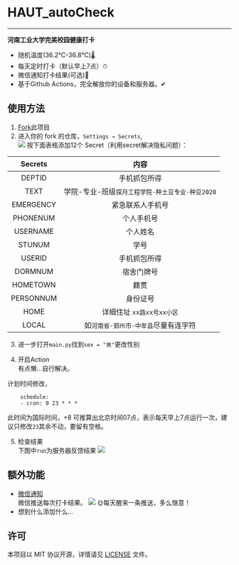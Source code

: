 # HAUT_autoCheck

------

**河南工业大学完美校园健康打卡**
* 随机温度(36.2℃-36.8℃)🌡
* 每天定时打卡（默认早上7点）⏱
* 微信通知打卡结果(可选)💬
* 基于Github Actions，完全解放你的设备和服务器。✔

## 使用方法 
1. [Fork](https://github.com/YooKing/HAUT_autoCheck/fork)此项目  
2. 进入你的 fork 的仓库，`Settings → Secrets`,  
![](/img/secret.png)
按下面表格添加12个 Secret（利用secret解决隐私问题）：  

<div align=center>

| Secrets| 内容 |
| :----:| :----: |
|DEPTID|手机抓包所得| 
|TEXT|学院-专业-班级`探月工程学院-种土豆专业-种豆2020`
|EMERGENCY|紧急联系人手机号|x
|PHONENUM|个人手机号|
|USERNAME|个人姓名|
|STUNUM|学号|
|USERID|手机抓包所得|
|DORMNUM|宿舍门牌号|
|HOMETOWN|籍贯|
|PERSONNUM|身份证号|
|HOME|详细住址 `xx路xx号xx小区`|
|LOCAL|如`河南省-郑州市-中牟县`尽量有连字符
</div>  

3. 进一步打开`main.py`找到`sex = "男"`更改性别

4. 开启Action  
有点懒...自行解决。

计划时间修改，  
```
    schedule:
    - cron: 0 23 * * * 
```  
此时间为国际时间，+8 可推算出北京时间07点，表示每天早上7点运行一次，建议只修改`23`其余不动，要留有空格。  

5. 检查结果  
下图中`run`为服务器反馈结果
![](/img/result.png)  

## 额外功能
* [微信通知](https://github.com/YooKing/HAUT_autoCheck/wiki#wechat)  
微信推送每次打卡结果。
![](/img/wechat.jpg)
🌞每天醒来一条推送，多么惬意！  
* 想到什么添加什么...

## 许可

本项目以 MIT 协议开源，详情请见 [LICENSE](LICENSE) 文件。
